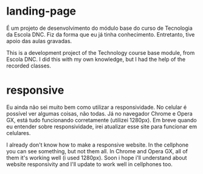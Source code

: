 # landing-page
É um projeto de desenvolvimento do módulo base do curso de Tecnologia da Escola DNC. Fiz da forma que eu já tinha conhecimento. Entretanto, tive apoio das aulas gravadas.

This is a development project of the Technology course base module, from Escola DNC. I did this with my own knowledge, but I had the help of the recorded classes.

# responsive
Eu ainda não sei muito bem como utilizar a responsividade. No celular é possível ver algumas coisas, não todas. Já no navegador Chrome e Opera GX, está tudo funcionando corretamente (utilizei 1280px). Em breve quando eu entender sobre responsividade, irei atualizar esse site para funcionar em celulares.

I already don't know how to make a responsive website. In the cellphone you can see something, but not them all. In Chrome and Opera GX, all of them it's working well (i used 1280px). Soon i hope i'll understand about website responsivity and I'll update to work well in cellphones too.
